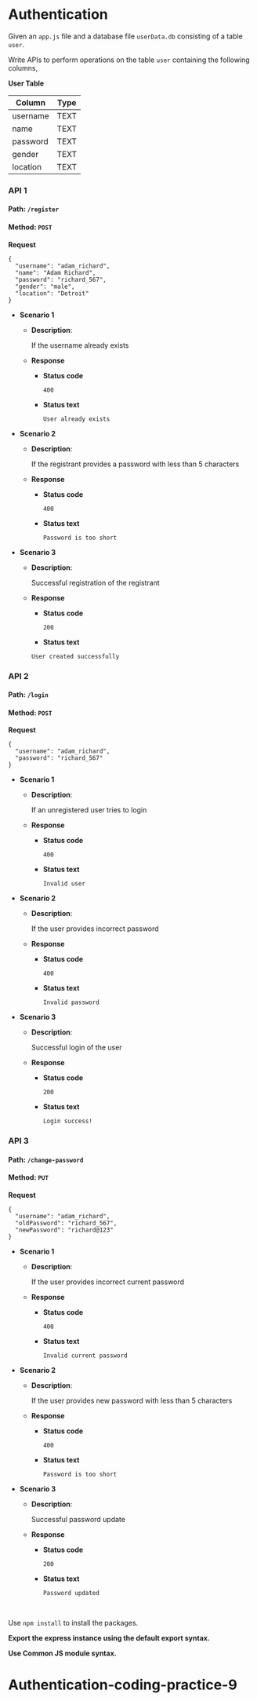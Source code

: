 # Authentication

Given an `app.js` file and a database file `userData.db` consisting of a  table `user`.

Write APIs to perform operations on the table `user` containing the following columns,

**User Table**

| Column   | Type    |
| -------- | ------- |
| username | TEXT |
| name     | TEXT    |
| password | TEXT    |
| gender   | TEXT    |
|location|TEXT|

### API 1

#### Path: `/register`

#### Method: `POST`

**Request**

```
{
  "username": "adam_richard",
  "name": "Adam Richard",
  "password": "richard_567",
  "gender": "male",
  "location": "Detroit"
}
```

- **Scenario 1**

  - **Description**:

    If the username already exists

  - **Response**
    - **Status code**
      ```
      400
      ```
    - **Status text**
      ```
      User already exists
      ```

- **Scenario 2**

  - **Description**:

    If the registrant provides a password with less than 5 characters

  - **Response**
    - **Status code**
      ```
      400
      ```
    - **Status text**
      ```
      Password is too short
      ```

- **Scenario 3**

  - **Description**:

    Successful registration of the registrant

  - **Response**
      - **Status code**
        ```
        200
        ```
      - **Status text**
       ```
       User created successfully
       ```

### API 2

#### Path: `/login`

#### Method: `POST`

**Request**
```
{
  "username": "adam_richard",
  "password": "richard_567"
}
```

- **Scenario 1**

  - **Description**:

    If an unregistered user tries to login

  - **Response**
    - **Status code**
      ```
      400
      ```
    - **Status text**
      ```
      Invalid user
      ```

- **Scenario 2**

  - **Description**:

    If the user provides incorrect password

  - **Response**
    - **Status code**
      ```
      400
      ```
    - **Status text**
      ```
      Invalid password
      ```

- **Scenario 3**

  - **Description**:

    Successful login of the user

  - **Response**
    - **Status code**
      ```
      200
      ```
    - **Status text**
      ```
      Login success!
      ```

### API 3

#### Path: `/change-password`

#### Method: `PUT`

**Request**

```
{
  "username": "adam_richard",
  "oldPassword": "richard_567",
  "newPassword": "richard@123"
}
```

- **Scenario 1**

  - **Description**:

    If the user provides incorrect current password

  - **Response**
    - **Status code**
      ```
      400
      ```
    - **Status text**
      ```
      Invalid current password
      ```

- **Scenario 2**

  - **Description**:

    If the user provides new password with less than 5 characters

  - **Response**
    - **Status code**
      ```
      400
      ```
    - **Status text**
      ```
      Password is too short
      ```

- **Scenario 3**

  - **Description**:

    Successful password update

  - **Response**
    - **Status code**
      ```
      200
      ```
    - **Status text**
      ```
      Password updated
      ```


<br/>

Use `npm install` to install the packages.

**Export the express instance using the default export syntax.**

**Use Common JS module syntax.**
# Authentication-coding-practice-9
